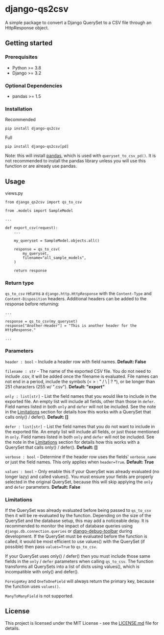 # django-qs2csv

A simple package to convert a Django QuerySet to a CSV file through an HttpResponse object.

## Getting started

### Prerequisites

* Python >= 3.8
* Django >= 3.2

### Optional Dependencies

* pandas >= 1.5

### Installation

Recommended
```console
pip install django-qs2csv
```

Full
```console
pip install django-qs2csv[pd]
```
Note: this will install [pandas](https://pandas.pydata.org/), which is used with ``queryset_to_csv_pd()``. It is not recommended to install the pandas library unless you will use this function or are already use pandas.

## Usage

views.py

```shell
from django_qs2csv import qs_to_csv

from .models import SampleModel

...

def export_csv(request):
    ...

    my_queryset = SampleModel.objects.all()

    response = qs_to_csv(
        my_queryset,
        filename="all_sample_models",
    )

    return response
```

### Return type

`qs_to_csv` returns a `django.http.HttpResponse` with the `Content-Type` and `Content-Disposition` headers. Additional headers can be added to the response before returning:

```shell
...

response = qs_to_csv(my_queryset)
response["Another-Header"] = "This is another header for the HttpResponse."

...
```

### Parameters

`header : bool` - Include a header row with field names. **Default: False**

`filename : str` - The name of the exported CSV file. You do not need to include .csv, it will be added once the filename is evaluated. File names can not end in a period, include the symbols (< > : " / \\ | ? *), or be longer than 251 characters (255 w/ ".csv"). **Default: "export"**

`only : list[str]` - List the field names that you would like to include in the exported file. An empty list will include all fields, other than those in `defer`. Field names listed in both `only` and `defer` will not be included. See the note in the [Limitations](#limitations) section for details how this works with a QuerySet that calls only() / defer(). **Default: []**

`defer : list[str]` - List the field names that you do not want to include in the exported file. An empty list will include all fields, or just those mentioned in `only`. Field names listed in both `only` and `defer` will not be included. See the note in the [Limitations](#limitations) section for details how this works with a QuerySet that calls only() / defer(). **Default: []**

`verbose : bool` - Determine if the header row uses the fields' `verbose_name` or just the field names. This only applies when `header=True`. **Default: True**

`values : bool` - Only enable this if your QuerySet was already evaluated (no longer lazy) and called values(). You must ensure your fields are properly selected in the original QuerySet, because this will skip applying the `only` and `defer` parameters. **Default: False**

### Limitations

If the QuerySet was already evaluated before being passed to `qs_to_csv` then it will be re-evaluated by the function. Depending on the size of the QuerySet and the database setup, this may add a noticeable delay. It is recommended to monitor the impact of database queries using `django.db.connection.queries` or [django-debug-toolbar](https://django-debug-toolbar.readthedocs.io/en/latest/index.html) during development. If the QuerySet must be evaluated before the function is called, it would be most efficient to use values() with the QuerySet (if possible) then pass `values=True` to `qs_to_csv`.

If your QuerySet uses only() / defer() then you must include those same fields in the `only` / `defer` parameters when calling `qs_to_csv`. The function transforms all QuerySets into a list of dicts using values(), which is incompatible with only() and defer().

`ForeignKey` and `OneToOneField` will always return the primary key, because the function uses `values()`.

`ManyToManyField` is not supported.

## License

This project is licensed under the MIT License - see the [LICENSE.md](LICENSE.md) file for details.
